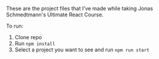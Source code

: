 These are the project files that I've made while taking Jonas Schmedtmann's Ultimate React Course.

To run:

1. Clone repo
2. Run `npm install`
3. Select a project you want to see and run `npm run start`
